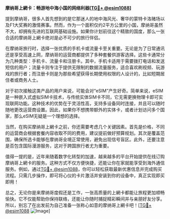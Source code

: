 **摩纳哥上網卡：畅游地中海小国的网络利器[[TG💪+ @esim1088](https://t.me/s/esim1088)]**

提到摩纳哥，很多人首先想到的是它那迷人的地中海风光、奢华的蒙特卡洛赌场以及F1大奖赛的激情赛事。然而，作为一个面积仅约2平方公里的小国，摩纳哥虽然不大，却拥有先进的互联网基础设施。如果你计划前往这个精致的国度，那么一张合适的摩纳哥上網卡绝对是必不可少的旅行伴侣。

在摩纳哥旅行时，选择一张优质的手机卡或流量卡至关重要。无论是为了日常通讯还是享受高速上网，摩纳哥的运营商都提供了多种套餐供游客选择。这些卡通常分为几种类型：手机卡、流量卡和注册卡。其中，手机卡适用于需要拨打电话和发送短信的用户；流量卡则专注于提供无限制的数据流量服务，适合喜欢刷视频、玩游戏的旅行者；而注册卡则是为那些希望获得长期使用权限的人设计的，比如短期居住者或商务人士。

对于初次接触这类产品的用户来说，可能会对“eSIM”产生好奇。简单来说，eSIM是一种嵌入式虚拟SIM卡技术，与传统实体SIM卡不同，它无需更换物理卡即可实现联网功能。这种技术的优势在于灵活性高，支持多设备同时连接，并且可以随时随地更改运营商设置。因此，如果你不想携带额外的实体卡，或者计划访问多个国家，那么eSIM无疑是一个理想的选择。

当然，在购买摩纳哥上網卡之前，你还需要考虑几个关键因素。首先是价格，不同的运营商会根据套餐内容收取不同的费用，建议提前做好预算规划。其次是覆盖范围，确保所选卡能够在摩纳哥全境正常使用，避免出现信号盲区。此外，还要注意是否包含国际漫游服务，这对于跨国旅行者尤为重要。

值得一提的是，近年来随着数字化转型的加速，越来越多的平台开始提供在线订购摩纳哥上網卡的服务。这种方式不仅方便快捷，还能让你在家就能享受到海外通信服务。例如，通过[TG💪+ @esim1088](https://t.me/s/esim1088)，你可以轻松获取最新优惠信息并完成购买流程。只需几步操作，即可将心仪的卡片激活并安装到你的设备中，真正实现即买即用！

总之，无论你是来摩纳哥度假还是工作，一张高质量的上網卡都能让旅程更加顺畅愉快。它不仅能帮助你保持联络，还能让你随时捕捉精彩瞬间并与亲朋好友分享。所以，别忘了在出发前为自己准备一张称心如意的摩纳哥上網卡吧！[[TG💪+ @esim1088](https://t.me/s/esim1088) ![Image](https://i.postimg.cc/4NQfJmqS/Snipaste-2025-05-13-00-14-12.png)]